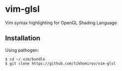 # vim-glsl

Vim syntax highlighting for OpenGL Shading Language

## Installation

Using pathogen:

    $ cd ~/.vim/bundle
    $ git clone https://github.com/tikhomirov/vim-glsl
